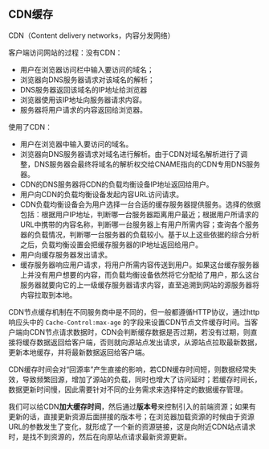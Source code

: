 ## CDN缓存
CDN（Content delivery networks，内容分发网络）

客户端访问网站的过程：没有CDN：
* 用户在浏览器访问栏中输入要访问的域名；
* 浏览器向DNS服务器请求对该域名的解析；
* DNS服务器返回该域名的IP地址给浏览器
* 浏览器使用该IP地址向服务器请求内容。
* 服务器将用户请求的内容返回给浏览器。

使用了CDN：
* 用户在浏览器中输入要访问的域名。
* 浏览器向DNS服务器请求对域名进行解析。由于CDN对域名解析进行了调整，DNS服务器会最终将域名的解析权交给CNAME指向的CDN专用DNS服务器。
* CDN的DNS服务器将CDN的负载均衡设备IP地址返回给用户。
* 用户向CDN的负载均衡设备发起内容URL访问请求。
* CDN负载均衡设备会为用户选择一台合适的缓存服务器提供服务。选择的依据包括：根据用户IP地址，判断哪一台服务器距离用户最近；根据用户所请求的URL中携带的内容名称，判断哪一台服务器上有用户所需内容；查询各个服务器的负载情况，判断哪一台服务器的负载较小。基于以上这些依据的综合分析之后，负载均衡设置会把缓存服务器的IP地址返回给用户。
* 用户向缓存服务器发出请求。
* 缓存服务器响应用户请求，将用户所需内容传送到用户。如果这台缓存服务器上并没有用户想要的内容，而负载均衡设备依然将它分配给了用户，那么这台服务器就要向它的上一级缓存服务器请求内容，直至追溯到网站的源服务器将内容拉取到本地。

CDN节点缓存机制在不同服务商中是不同的，但一般都遵循HTTP协议，通过http响应头中的 `Cache-Control:max-age` 的字段来设置CDN节点文件缓存时间。当客户端向CDN节点请求数据时，CDN会判断缓存数据是否过期，若没有过期，则直接将缓存数据返回给客户端，否则就向源站点发出请求，从源站点拉取最新数据，更新本地缓存，并将最新数据返回给客户端。

CDN缓存时间会对“回源率”产生直接的影响，若CDN缓存时间短，则数据经常失效，导致频繁回源，增加了源站的负载，同时也增大了访问延时；若缓存时间长，数据更新时间慢，因此需要针对不同的业务需求来选择特定的数据缓存管理。

我们可以给CDN**加大缓存时间**，然后通过**版本号**来控制引入的前端资源；如果有更新的话，直接更新资源后面拼接的版本号；在浏览器加载资源的时候由于资源URL的参数发生了变化，就形成了一个新的资源链接，这是向附近CDN站点请求时，是找不到资源的，然后在向原站点请求最新资源更新。